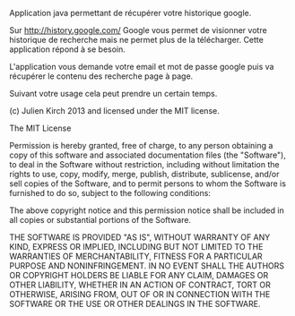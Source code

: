 Application java permettant de récupérer votre historique google.

Sur http://history.google.com/ Google vous permet de visionner votre historique de recherche mais ne permet plus de la télécharger.
Cette application répond à se besoin.

L'application vous demande votre email et mot de passe google puis va récupérer le contenu des recherche page à page.

Suivant votre usage cela peut prendre un certain temps.

(c) Julien Kirch 2013 and licensed under the MIT license.

The MIT License

Permission is hereby granted, free of charge, to any person obtaining a copy of this software and associated documentation files (the "Software"), to deal in the Software without restriction, including without limitation the rights to use, copy, modify, merge, publish, distribute, sublicense, and/or sell copies of the Software, and to permit persons to whom the Software is furnished to do so, subject to the following conditions:

The above copyright notice and this permission notice shall be included in all copies or substantial portions of the Software.

THE SOFTWARE IS PROVIDED "AS IS", WITHOUT WARRANTY OF ANY KIND, EXPRESS OR IMPLIED, INCLUDING BUT NOT LIMITED TO THE WARRANTIES OF MERCHANTABILITY, FITNESS FOR A PARTICULAR PURPOSE AND NONINFRINGEMENT. IN NO EVENT SHALL THE AUTHORS OR COPYRIGHT HOLDERS BE LIABLE FOR ANY CLAIM, DAMAGES OR OTHER LIABILITY, WHETHER IN AN ACTION OF CONTRACT, TORT OR OTHERWISE, ARISING FROM, OUT OF OR IN CONNECTION WITH THE SOFTWARE OR THE USE OR OTHER DEALINGS IN THE SOFTWARE.